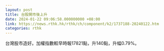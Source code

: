 ```yaml
---
layout: post
title: 台股開市後上升
date: 2024-01-22 09:06:58.000000000 +08:00
link: https://news.rthk.hk/rthk/ch/component/k2/1737188-20240122.htm
categories: rthk
---
```


台灣股市造好。加權指數較早時報17821點，升140點，升幅0.79%。
